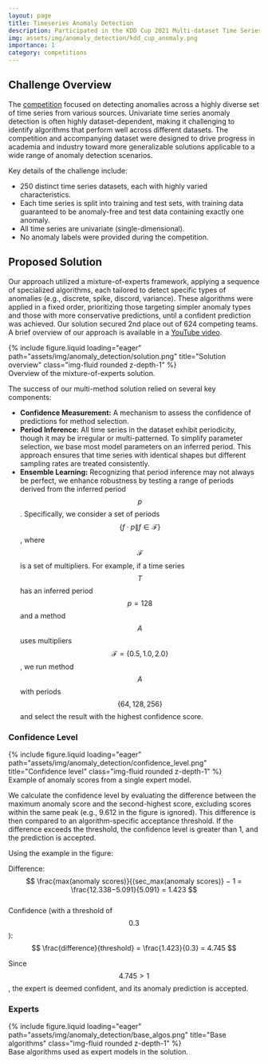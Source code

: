 ```yaml
---
layout: page
title: Timeseries Anomaly Detection
description: Participated in the KDD Cup 2021 Multi-dataset Time Series Anomaly Detection competition (2nd place)
img: assets/img/anomaly_detection/kdd_cup_anomaly.png
importance: 1
category: competitions
---
```


## Challenge Overview

The [competition]((https://compete.hexagon-ml.com/practice/competition/39/)) focused on detecting anomalies across a highly diverse set of time series from various sources. Univariate time series anomaly detection is often highly dataset-dependent, making it challenging to identify algorithms that perform well across different datasets. The competition and accompanying dataset were designed to drive progress in academia and industry toward more generalizable solutions applicable to a wide range of anomaly detection scenarios.

Key details of the challenge include:

- 250 distinct time series datasets, each with highly varied characteristics.
- Each time series is split into training and test sets, with training data guaranteed to be anomaly-free and test data containing exactly one anomaly.
- All time series are univariate (single-dimensional).
- No anomaly labels were provided during the competition.


## Proposed Solution

Our approach utilized a mixture-of-experts framework, applying a sequence of specialized algorithms, each tailored to detect specific types of anomalies (e.g., discrete, spike, discord, variance). These algorithms were applied in a fixed order, prioritizing those targeting simpler anomaly types and those with more conservative predictions, until a confident prediction was achieved. Our solution secured 2nd place out of 624 competing teams. A brief overview of our approach is available in a [YouTube video](https://www.youtube.com/watch?v=4PdlUcmwWu0).

<div class="row justify-content-sm-center">
    <div class="col-sm-8 mt-3 mt-md-0">
	{% include figure.liquid loading="eager" path="assets/img/anomaly_detection/solution.png" title="Solution overview" class="img-fluid rounded z-depth-1" %}
	<div class="caption">
		Overview of the mixture-of-experts solution.
	</div>
    </div>
</div>

The success of our multi-method solution relied on several key components:

- **Confidence Measurement:** A mechanism to assess the confidence of predictions for method selection.
- **Period Inference:** All time series in the dataset exhibit periodicity, though it may be irregular or multi-patterned. To simplify parameter selection, we base most model parameters on an inferred period. This approach ensures that time series with identical shapes but different sampling rates are treated consistently.
- **Ensemble Learning:** Recognizing that period inference may not always be perfect, we enhance robustness by testing a range of periods derived from the inferred period $$ p $$. Specifically, we consider a set of periods $$ \{ f \cdot p \| f \in \mathcal{F} \} $$, where $$ \mathcal{F} $$ is a set of multipliers. For example, if a time series $$ T $$ has an inferred period $$ p = 128 $$ and a method $$ A $$ uses multipliers $$ \mathcal{F} = \{0.5, 1.0, 2.0\} $$, we run method $$ A $$ with periods $$ \{64, 128, 256\} $$ and select the result with the highest confidence score.

### Confidence Level

<div class="profile float-right">
	{% include figure.liquid loading="eager" path="assets/img/anomaly_detection/confidence_level.png" title="Confidence level" class="img-fluid rounded z-depth-1" %}
	<div class="caption">
		Example of anomaly scores from a single expert model.
	</div>
</div>

We calculate the confidence level by evaluating the difference between the maximum anomaly score and the second-highest score, excluding scores within the same peak (e.g., 9.612 in the figure is ignored). This difference is then compared to an algorithm-specific acceptance threshold. If the difference exceeds the threshold, the confidence level is greater than 1, and the prediction is accepted.

Using the example in the figure:

Difference: $$ \frac{max⁡(anomaly scores)}{(sec_max(anomaly scores)} − 1 = \frac{12.338−5.091}{5.091} = 1.423 $$  
Confidence (with a threshold of $$ 0.3 $$): $$ \frac{difference}{threshold} = \frac{1.423}{0.3} = 4.745 $$

Since $$ 4.745 > 1 $$, the expert is deemed confident, and its anomaly prediction is accepted.

### Experts

<div class="row">
    <div class="col-sm mt-5 mt-md-0">
        {% include figure.liquid loading="eager" path="assets/img/anomaly_detection/base_algos.png" title="Base algorithms" class="img-fluid rounded z-depth-1" %}
				<div class="caption">
					Base algorithms used as expert models in the solution.
				</div>
    </div>
</div>
